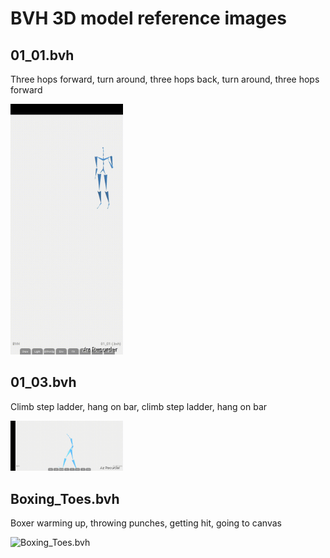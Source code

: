 # BVH 3D model reference images

## 01_01.bvh
Three hops forward, turn around, three hops back, turn around, three hops forward

<img alt="01_01.bvh" src="screenshots/01_01_bvh.gif" width=180 />

## 01_03.bvh
Climb step ladder, hang on bar, climb step ladder, hang on bar

<img alt="01_03.bvh" src="screenshots/01_03_bvh.gif" width=180 />

## Boxing_Toes.bvh
Boxer warming up, throwing punches, getting hit, going to canvas

<img alt="Boxing_Toes.bvh" src="screenshots/Boxing_Toes_bvh.gif" width=180 />
